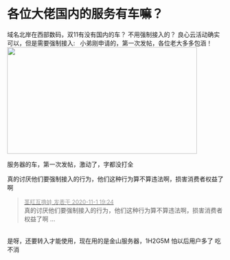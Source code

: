 # 各位大佬国内的服务有车嘛？


域名北岸在西部数码，双11有没有国内的车？ 不用强制接入的？ 良心云活动确实可以，但是需要强制接入:<img src="static/image/smiley/default/cry.gif" smilieid="4" border="0" alt="" />&nbsp; &nbsp;小弟刚申请的，第一次发帖，各位老大多多包涵！<br />
<img id="aimg_tN8En" onclick="zoom(this, this.src, 0, 0, 0)" class="zoom" width="442" height="248" src="https://i.loli.net/2020/11/01/w5MyuTcrYsWxtdf.gif" border="0" alt="" />

服务器的车，第一次发帖，激动了，字都没打全<img src="static/image/smiley/default/loveliness.gif" smilieid="28" border="0" alt="" />

真的讨厌他们要强制接入的行为，他们这种行为算不算违法啊，损害消费者权益了啊

<div class="quote"><blockquote><font size="2"><a href="https://www.hostloc.com/forum.php?mod=redirect&amp;goto=findpost&amp;pid=9385843&amp;ptid=761019" target="_blank"><font color="#999999">茎肛互撸娃 发表于 2020-11-1 19:24</font></a></font><br />
真的讨厌他们要强制接入的行为，他们这种行为算不算违法啊，损害消费者权益了啊 ...</blockquote></div><br />
是呀，还要转入才能使用，现在用的是金山服务器，1H2G5M 怕以后用户多了 吃不消<img src="static/image/smiley/default/lol.gif" smilieid="12" border="0" alt="" />
